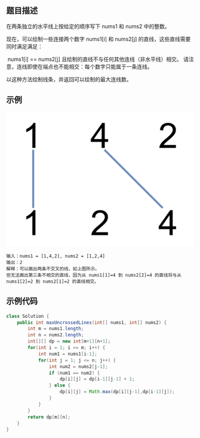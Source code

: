 ## 题目描述
在两条独立的水平线上按给定的顺序写下 nums1 和 nums2 中的整数。

现在，可以绘制一些连接两个数字 nums1[i] 和 nums2[j] 的直线，这些直线需要同时满足满足：

 nums1[i] == nums2[j]
且绘制的直线不与任何其他连线（非水平线）相交。
请注意，连线即使在端点也不能相交：每个数字只能属于一条连线。

以这种方法绘制线条，并返回可以绘制的最大连线数。

## 示例
![image](./img/1035-不相交的线.png)
``` text
输入：nums1 = [1,4,2], nums2 = [1,2,4]
输出：2
解释：可以画出两条不交叉的线，如上图所示。 
但无法画出第三条不相交的直线，因为从 nums1[1]=4 到 nums2[2]=4 的直线将与从 nums1[2]=2 到 nums2[1]=2 的直线相交。
```

## 示例代码
``` java
class Solution {
    public int maxUncrossedLines(int[] nums1, int[] nums2) {
        int m = nums1.length;
        int n = nums2.length;
        int[][] dp = new int[m+1][n+1]; 
        for(int i = 1; i <= m; i++) {
            int num1 = nums1[i-1];
            for(int j = 1; j <= n; j++) {
                int num2 = nums2[j-1];
                if (num1 == num2) {
                    dp[i][j] = dp[i-1][j-1] + 1;
                } else {
                    dp[i][j] = Math.max(dp[i][j-1],dp[i-1][j]);
                }
            }
        }
        return dp[m][n];
    }
}
```